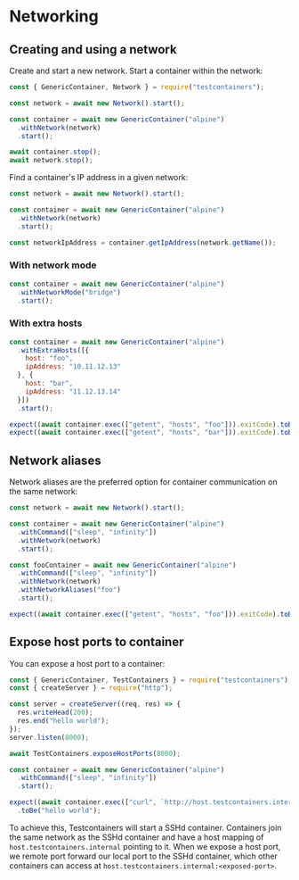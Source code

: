 # Networking

## Creating and using a network

Create and start a new network. Start a container within the network:

```javascript
const { GenericContainer, Network } = require("testcontainers");

const network = await new Network().start();

const container = await new GenericContainer("alpine")
  .withNetwork(network)
  .start();

await container.stop();
await network.stop();
```

Find a container's IP address in a given network:

```javascript
const network = await new Network().start();

const container = await new GenericContainer("alpine")
  .withNetwork(network)
  .start();

const networkIpAddress = container.getIpAddress(network.getName());
```

### With network mode

```javascript
const container = await new GenericContainer("alpine")
  .withNetworkMode("bridge")
  .start();
```

### With extra hosts

```javascript
const container = await new GenericContainer("alpine")
  .withExtraHosts([{
    host: "foo",
    ipAddress: "10.11.12.13"
  }, {
    host: "bar",
    ipAddress: "11.12.13.14"
  }])
  .start();

expect((await container.exec(["getent", "hosts", "foo"])).exitCode).toBe(0);
expect((await container.exec(["getent", "hosts", "bar"])).exitCode).toBe(0);
```

## Network aliases

Network aliases are the preferred option for container communication on the same network:

```javascript
const network = await new Network().start();

const container = await new GenericContainer("alpine")
  .withCommand(["sleep", "infinity"])
  .withNetwork(network)
  .start();

const fooContainer = await new GenericContainer("alpine")
  .withCommand(["sleep", "infinity"])
  .withNetwork(network)
  .withNetworkAliases("foo")
  .start();

expect((await container.exec(["getent", "hosts", "foo"])).exitCode).toBe(0);
```

## Expose host ports to container

You can expose a host port to a container:

```javascript
const { GenericContainer, TestContainers } = require("testcontainers");
const { createServer } = require("http");

const server = createServer((req, res) => {
  res.writeHead(200);
  res.end("hello world");
});
server.listen(8000);

await TestContainers.exposeHostPorts(8000);

const container = await new GenericContainer("alpine")
  .withCommand(["sleep", "infinity"])
  .start();

expect((await container.exec(["curl", `http://host.testcontainers.internal:8000`])).output)
  .toBe("hello world");
```

To achieve this, Testcontainers will start a SSHd container. Containers join the same network as the SSHd container and have a host mapping of `host.testcontainers.internal` pointing to it. When we expose a host port, we remote port forward our local port to the SSHd container, which other containers can access at `host.testcontainers.internal:<exposed-port>`.

